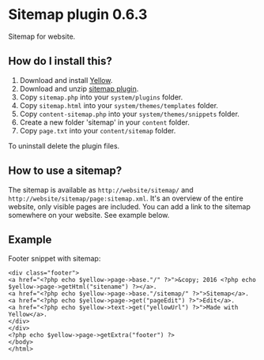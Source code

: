 Sitemap plugin 0.6.3
====================
Sitemap for website.

How do I install this?
----------------------
1. Download and install [Yellow](https://github.com/datenstrom/yellow/).
2. Download and unzip [sitemap plugin](https://github.com/datenstrom/yellow-plugins/raw/master/zip/sitemap.zip).3. Copy `sitemap.php` into your `system/plugins` folder.
4. Copy `sitemap.html` into your `system/themes/templates` folder.
5. Copy `content-sitemap.php` into your `system/themes/snippets` folder.
6. Create a new folder 'sitemap' in your `content` folder.
7. Copy `page.txt` into your `content/sitemap` folder.

To uninstall delete the plugin files.

How to use a sitemap?
---------------------
The sitemap is available as `http://website/sitemap/` and `http://website/sitemap/page:sitemap.xml`. It's an overview of the entire website, only visible pages are included. You can add a link to the sitemap somewhere on your website. See example below.
 
Example
-------
Footer snippet with sitemap:

    <div class="footer">
    <a href="<?php echo $yellow->page->base."/" ?>">&copy; 2016 <?php echo $yellow->page->getHtml("sitename") ?></a>.
    <a href="<?php echo $yellow->page->base."/sitemap/" ?>">Sitemap</a>. 
    <a href="<?php echo $yellow->page->get("pageEdit") ?>">Edit</a>.
    <a href="<?php echo $yellow->text->get("yellowUrl") ?>">Made with Yellow</a>.
    </div>
    </div>
    <?php echo $yellow->page->getExtra("footer") ?>
    </body>
    </html>
